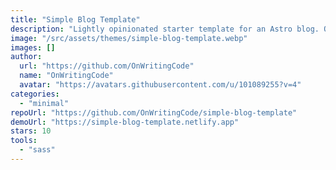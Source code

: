 ```yaml
---
title: "Simple Blog Template"
description: "Lightly opinionated starter template for an Astro blog. Organized to keep markdown files separate from Astro pages."
image: "/src/assets/themes/simple-blog-template.webp"
images: []
author:
  url: "https://github.com/OnWritingCode"
  name: "OnWritingCode"
  avatar: "https://avatars.githubusercontent.com/u/101089255?v=4"
categories:
  - "minimal"
repoUrl: "https://github.com/OnWritingCode/simple-blog-template"
demoUrl: "https://simple-blog-template.netlify.app"
stars: 10
tools:
  - "sass"
---
```

